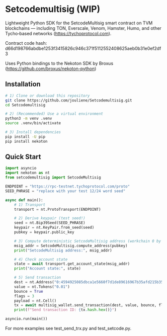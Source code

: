 # Setcodemultisig  (WIP)

Lightweight Python SDK for the SetcodeMultisig smart contract on TVM blockchains — including TON, Everscale, Venom, Hamster, Humo, and other Tycho‑based networks (https://tychoprotocol.com).

Contract code hash: d66d198766abdbe1253f3415826c946c371f5112552408625aeb0b31e0ef2df3

Uses Python bindings to the Nekoton SDK by Broxus (https://github.com/broxus/nekoton-python)

## Installation

```bash
# 1) Clone or download this repository
git clone https://github.com/jouliene/Setcodemultisig.git
cd Setcodemultisig

# 2) (Recommended) Use a virtual environment
python3 -m venv .venv
source .venv/bin/activate 

# 3) Install dependencies
pip install -U pip
pip install nekoton
```

## Quick Start

```python
import asyncio
import nekoton as nt
from setcodemultisig import SetcodeMultisig

ENDPOINT = "https://rpc-testnet.tychoprotocol.com/proto"
SEED_PHRASE = "replace with your test 12/24 word seed"

async def main():
    # 1) Transport
    transport = nt.ProtoTransport(ENDPOINT)

    # 2) Derive keypair (test seed!)
    seed = nt.Bip39Seed(SEED_PHRASE)
    keypair = nt.KeyPair.from_seed(seed)
    pubkey = keypair.public_key

    # 3) Compute deterministic SetcodeMultisig address (workchain 0 by default)
    msig_addr = SetcodeMultisig.compute_address(pubkey)
    print("SetcodeMultisig address:", msig_addr)

    # 4) Check account state
    state = await transport.get_account_state(msig_addr)
    print("Account state:", state)

    # 5) Send transaction
    dest = nt.Address("0:4594925085dbca1e5660f7d1de89616967b35afd215b35457a93b839e022992d")
    value = nt.Tokens("0.01")
    bounce = True
    flags = 3
    payload = nt.Cell()
    tx = await multisig_wallet.send_transaction(dest, value, bounce, flags, payload, signer=keypair)
    print(f"Send transaction ID: {tx.hash.hex()}")

asyncio.run(main())
```
For more examples see test_send_trx.py and test_setcode.py.
